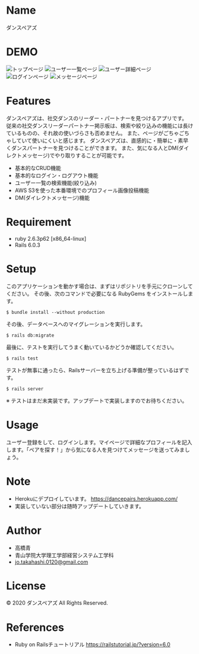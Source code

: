 # Name

ダンスペアズ

# DEMO

![トップページ](./app/assets/images/dancepairs-top.jpg)
![ユーザー一覧ページ](./app/assets/images/dancepairs-index.jpg)
![ユーザー詳細ページ](./app/assets/images/dancepairs-user-show.jpg)
![ログインページ](./app/assets/images/dancepairs-login.jpg)
![メッセージページ](./app/assets/images/dancepairs-message.jpg)

# Features

ダンスペアズは、社交ダンスのリーダー・パートナーを見つけるアプリです。
従来の社交ダンスリーダーパートナー掲示板は、検索や絞り込みの機能には長けているものの、それ故の使いづらさも否めません。
また、ページがごちゃごちゃしていて使いにくいと感じます。
ダンスペアズは、直感的に・簡単に・素早くダンスパートナーを見つけることができます。
また、気になる人とDM(ダイレクトメッセージ)でやり取りすることが可能です。

* 基本的なCRUD機能
* 基本的なログイン・ログアウト機能
* ユーザー一覧の検索機能(絞り込み)
* AWS S3を使った本番環境でのプロフィール画像投稿機能
* DM(ダイレクトメッセージ)機能

# Requirement

* ruby 2.6.3p62 [x86_64-linux]
* Rails 6.0.3

# Setup

このアプリケーションを動かす場合は、まずはリポジトリを手元にクローンしてください。
その後、次のコマンドで必要になる RubyGems をインストールします。

```
$ bundle install --without production
```

その後、データベースへのマイグレーションを実行します。

```
$ rails db:migrate
```

最後に、テストを実行してうまく動いているかどうか確認してください。

```
$ rails test
```

テストが無事に通ったら、Railsサーバーを立ち上げる準備が整っているはずです。

```
$ rails server
```

※ テストはまだ未実装です。アップデートで実装しますのでお待ちください。

# Usage

ユーザー登録をして、ログインします。マイページで詳細なプロフィールを記入します。「ペアを探す！」から気になる人を見つけてメッセージを送ってみましょう。

# Note

* Herokuにデプロイしています。
https://dancepairs.herokuapp.com/
* 実装していない部分は随時アップデートしていきます。

# Author

* 高橋青
* 青山学院大学理工学部経営システム工学科
* jo.takahashi.0120@gmail.com

# License

© 2020 ダンスペアズ All Rights Reserved.

# References

* Ruby on Railsチュートリアル
https://railstutorial.jp/?version=6.0